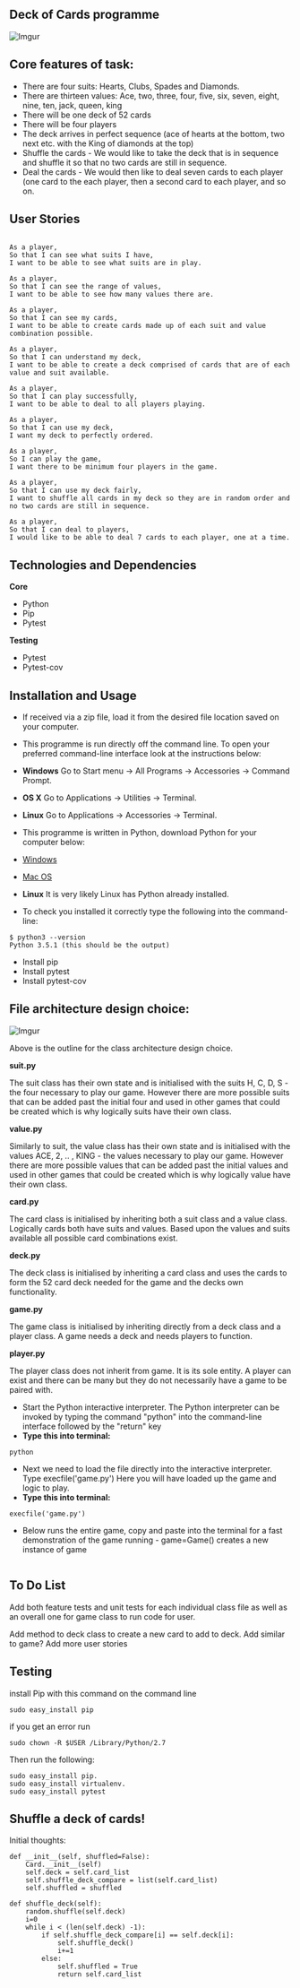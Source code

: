 ## Deck of Cards programme
![Imgur](http://imgur.com/uAiB32I.png)

## Core features of task:

- There are four suits: Hearts, Clubs, Spades and Diamonds.
- There are thirteen values: Ace, two, three, four, five, six, seven, eight, nine, ten, jack, queen, king
- There will be one deck of 52 cards
- There will be four players
- The deck arrives in perfect sequence (ace of hearts at the bottom, two next etc. with the King of diamonds at the top)
-  Shuffle the cards  - We would like to take the deck that is in sequence and shuffle it so that no two cards are still in sequence.
-  Deal the cards - We would then like to deal seven cards to each player (one card to the each player, then a second card to each player, and so on.

## User Stories

```

As a player,
So that I can see what suits I have,
I want to be able to see what suits are in play.

As a player,
So that I can see the range of values,
I want to be able to see how many values there are.

As a player,
So that I can see my cards,
I want to be able to create cards made up of each suit and value combination possible.

As a player,
So that I can understand my deck,
I want to be able to create a deck comprised of cards that are of each value and suit available.

As a player,
So that I can play successfully,
I want to be able to deal to all players playing.

As a player,
So that I can use my deck,
I want my deck to perfectly ordered.

As a player,
So I can play the game,
I want there to be minimum four players in the game.

As a player,
So that I can use my deck fairly,
I want to shuffle all cards in my deck so they are in random order and no two cards are still in sequence.

As a player,
So that I can deal to players,
I would like to be able to deal 7 cards to each player, one at a time.

```

## Technologies and Dependencies

**Core**
- Python
- Pip
- Pytest

**Testing**

- Pytest
- Pytest-cov


## Installation and Usage

- If received via a zip file, load it from the desired file location saved on your computer.

- This programme is run directly off the command line. To open your preferred command-line interface look at the instructions below:

- **Windows**
Go to Start menu → All Programs → Accessories → Command Prompt.
- **OS X**
Go to Applications → Utilities → Terminal.
- **Linux**
Go to Applications → Accessories → Terminal.

- This programme is written in Python, download Python for your computer below:
- [Windows](https://www.python.org/downloads/windows/)
- [Mac OS](https://www.python.org/downloads/release/python-351/)
- **Linux**
It is very likely Linux has Python already installed.

- To check you installed it correctly type the following into the command-line:
```
$ python3 --version
Python 3.5.1 (this should be the output)
```

- Install pip
- Install pytest
- Install pytest-cov

## File architecture design choice:

![Imgur](http://imgur.com/7UvxxuQ.png)

Above is the outline for the class architecture design choice.

**suit.py**

The suit class has their own state and is initialised with the suits H, C, D, S - the four necessary to play our game. However there are more possible suits that can be added past the initial four and used in other games that could be created which is why logically suits have their own class.

**value.py**

Similarly to suit, the value class has their own state and is initialised with the values ACE, 2, .. , KING - the values necessary to play our game. However there are more possible values that can be added past the initial values and used in other games that could be created which is why logically value have their own class.

**card.py**

The card class is initialised by inheriting both a suit class and a value class. Logically cards both have suits and values.  Based upon the values and suits available all possible card combinations exist.

**deck.py**

The deck class is initialised by inheriting a card class and uses the cards to form the 52 card deck needed for the game and the decks own functionality.

**game.py**

The game class is initialised by inheriting directly from a deck class and a player class.  A game needs a deck and needs players to function.

**player.py**

The player class does not inherit from game.  It is its sole entity.  A player can exist and there can be many but they do not necessarily have a game to be paired with.

- Start the Python interactive interpreter. The Python interpreter can be invoked by typing the command "python" into the command-line interface followed by the "return" key
- **Type this into terminal:**
```
python
```

- Next we need to load the file directly into the interactive interpreter. Type execfile('game.py') Here you will have loaded up the game and logic to play.
- **Type this into terminal:**
```
execfile('game.py')
```

- Below runs the entire game, copy and paste into the terminal for a fast demonstration of the game running - game=Game() creates a new instance of game

```

```

## To Do List ##

Add both feature tests and unit tests for each individual class file as well as an overall one for game class to run code for user.

Add method to deck class to create a new card to add to deck.
Add similar to game?
Add more user stories
## Testing

install Pip with this command on the command line
```
sudo easy_install pip
```
if you get an error run
```
sudo chown -R $USER /Library/Python/2.7
```

Then run the following:
```
sudo easy_install pip.
sudo easy_install virtualenv.
sudo easy_install pytest
```


## Shuffle a deck of cards!
Initial thoughts:

```
def __init__(self, shuffled=False):
    Card.__init__(self)
    self.deck = self.card_list
    self.shuffle_deck_compare = list(self.card_list)
    self.shuffled = shuffled

def shuffle_deck(self):
    random.shuffle(self.deck)
    i=0
    while i < (len(self.deck) -1):
        if self.shuffle_deck_compare[i] == self.deck[i]:
            self.shuffle_deck()
            i+=1
        else:
            self.shuffled = True
            return self.card_list
```
